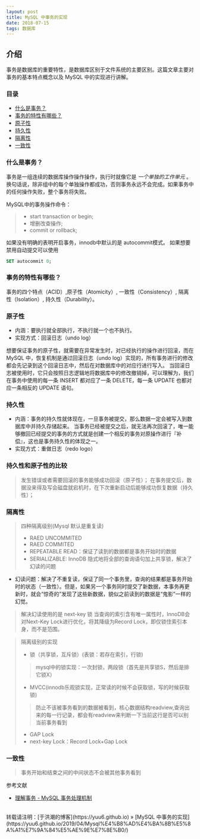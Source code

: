 ```yaml
---
layout: post
title: MySQL 中事务的实现
date: 2018-07-15
tags: 数据库
---
```


## 介绍

事务是数据库的重要特性，是数据库区别于文件系统的主要区别。这篇文章主要对事务的基本特点概念以及 MySQL 中的实现进行讲解。 

### 目录

* [什么是事务？](#What-is-transaction)
* [事务的特性有哪些？](#props)
* [原子性](#Atomicity)
* [持久性](#Durability)
* [隔离性](#Isolation)
* [一致性](#Consistency)

### <a name="What-is-transaction"></a>什么是事务？

事务是一组连续的数据库操作操作操作，执行时就像它是 *一个单独的工作单元* 。换句话说，除非组中的每个单独操作都成功，否则事务永远不会完成。如果事务中的任何操作失败，整个事务将失败。

MySQL中的事务操作命令：

>+ start transaction or begin;
>+ 增删改查操作;
>+ commit or rollback;

如果没有明确的表明开启事务，innodb中默认的是 autocommit模式。
如果想要禁用自动提交可以使用
``` sql
SET autocommit 0;
```

### <a name="props"></a>事务的特性有哪些？

事务的四个特点（ACID）,原子性（Atomicity）, 一致性（Consistency）, 隔离性（Isolation）, 持久性（Durability）。

### <a name="Atomicity"></a>原子性

* 内涵：要执行就全部执行，不执行就一个也不执行。
* 实现方式：回滚日志（undo log）

想要保证事务的原子性，就需要在异常发生时，对已经执行的操作进行回滚，而在 MySQL 中，恢复机制是通过回滚日志（undo log）实现的，所有事务进行的修改都会先记录到这个回滚日志中，然后在对数据库中的对应行进行写入。
当回滚日志被使用时，它只会按照日志逻辑地将数据库中的修改撤销掉，可以理解为，我们在事务中使用的每一条 INSERT 都对应了一条 DELETE，每一条 UPDATE 也都对应一条相反的 UPDATE 语句。

### <a name="Durability"></a>持久性
* 内涵：事务的持久性就体现在，一旦事务被提交，那么数据一定会被写入到数据库中并持久存储起来。
当事务已经被提交之后，就无法再次回滚了，唯一能够撤回已经提交的事务的方式就是创建一个相反的事务对原操作进行『补偿』，这也是事务持久性的体现之一。
* 实现方式：重做日志（redo logo）

### 持久性和原子性的比较
>发生错误或者需要回滚的事务能够成功回滚（原子性）；
 在事务提交后，数据没来得及写会磁盘就宕机时，在下次重新启动后能够成功恢复数据（持久性）；

### <a name="Isolation"></a>隔离性

> 四种隔离级别(Mysql 默认是重复读)
> + RAED UNCOMMITED
> + RAED COMMITED
> + REPEATABLE READ：保证了读到的数据都是事务开始时的数据
> + SERIALIZABLE: InnoDB 隐式地将全部的查询语句加上共享锁，解决了幻读的问题


+ 幻读问题：解决了不重复读，保证了同一个事务里，查询的结果都是事务开始时的状态（一致性）。但是，如果另一个事务同时提交了新数据，本事务再更新时，就会“惊奇的”发现了这些新数据，貌似之前读到的数据是“鬼影”一样的幻觉。

> 解决幻读使用的是 next-key 锁
>当查询的索引含有唯一属性时，InnoDB会对Next-Key Lock进行优化，将其降级为Record Lock，即仅锁住索引本身，而不是范围。

> 隔离级别的实现
>+ 锁（共享锁，互斥锁）(表锁：若存在索引，行锁)
>> mysql中的锁实现：一次封锁，两段锁（首先是共享锁S，然后是排它锁X） 
>+ MVCC(innodb乐观锁实现，正常读的时候不会获取锁，写的时候获取锁)
>> 防止不该被事务看到的数据被看到，核心数据结构readview,查询出来的每一行记录，都会有readview来判断一下当前这行是否可以别当前事务看到 
>+ GAP Lock
>+ next-key Lock：Record Lock+Gap Lock

### <a name="Consistency"></a>一致性
> 事务开始和结束之间的中间状态不会被其他事务看到


参考文献

+ [理解事务 - MySQL 事务处理机制](https://www.jianshu.com/p/bcc614524024)


<br>
转载请注明：[于洪潮的博客](https://yuu6.github.io) » [MySQL 中事务的实现](https://yuu6.github.io/2019/04/Mysql%E4%B8%AD%E4%BA%8B%E5%8A%A1%E7%9A%84%E5%AE%9E%E7%8E%B0/)  

